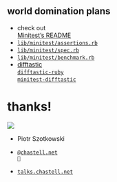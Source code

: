 ## world domination plans

* <span class="fragment">check out<br />[Minitest’s README](https://github.com/minitest/minitest/blob/v5.25.4/README.rdoc)</span>
* <span class="fragment">[`lib/minitest/assertions.rb`](https://github.com/minitest/minitest/blob/v5.25.4/lib/minitest/assertions.rb)</span>
* <span class="fragment">[`lib/minitest/spec.rb`](https://github.com/minitest/minitest/blob/v5.25.4/lib/minitest/spec.rb)</span>
* <span class="fragment">[`lib/minitest/benchmark.rb`](https://github.com/minitest/minitest/blob/v5.25.4/lib/minitest/benchmark.rb)</span>
* <span class="fragment">[difftastic](https://difftastic.wilfred.me.uk/)<br />[`difftastic-ruby`](https://github.com/joeldrapper/difftastic-ruby)<br />[`minitest-difftastic`](https://github.com/marcoroth/minitest-difftastic)</span>


# thanks!

![](img/chastell.jpg) <!-- .element style="width: 20%" -->

* Piotr Szotkowski

* <code>[@chastell.net](https://chastell.net/) 🦋</code>

* <code>[talks.chastell.net](https://talks.chastell.net/)</code>
